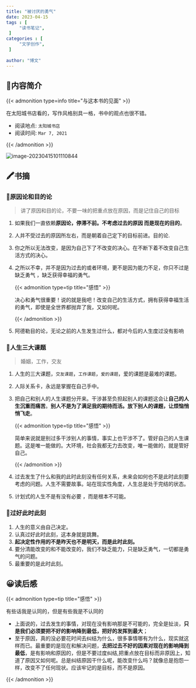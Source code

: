 ```yaml
---
title: "被讨厌的勇气"
date: 2023-04-15
tags : [                                    
     "读书笔记",
 ]
categories : [                              
     "文学创作",
 ]
 
author: "博文" 
---
```


## 📜**内容简介**

{{< admonition type=info title="与这本书的见面"  >}}

 在太阳城书店看的，写作风格别具一格，书中的观点也很不错。

- 阅读地点: `太阳城书店`
- 阅读时间: `Mar 7, 2021`

{{< /admonition >}}

![image-20230415101110844](/读书笔记/image-20230415101110844.png)

## 🖍️书摘

### 📄原因论和目的论

>  讲了原因和目的论，不要一味的把重点放在原因，而是记住自己的目标

1. 如果我们一直依赖**原因论，停滞不前。不考虑过去的原因 而是现在的目的**。

2. 人并不受过去的原因所左右，而是朝着自己定下的目标前进。目的论.

3. 你之所以无法改变，是因为自己下了不改变的决心。在不断下着不改变自己生活方式的决心。

4. 之所以不幸，并不是因为过去的或者环境，更不是因为能力不足，你只不过是缺乏勇气 ，缺乏获得幸福的勇气。

   {{< admonition type=tip title="感悟"  >}}

   决心和勇气很重要！说的就是我吧！改变自己的生活方式，拥有获得幸福生活的勇气，即使是全世界都抛弃了我，又如何呢。

   {{< /admonition >}}

5. 阿德勒目的论，无论之前的人生发生过什么，都对今后的人生度过没有影响

### 📄人生三大课题

> 婚姻，工作，交友

1. 人生的三大课题，`交友课题`，`工作课题`，`爱的课题`，爱的课题是最难的课题。

2. 人际关系卡，永远是掌握在自己手中。

3. 把自己和别人的人生课题分开来。干涉甚至负担起别人的课题这会让**自己的人生沉重而痛苦**。**别人不是为了满足我的期待而活。放下别人的课题，让烦恼悄悄飞走**。

   {{< admonition type=tip title="感悟"  >}}

   简单来说就是别过多干涉别人的事情，事实上也干涉不了。管好自己的人生课题。这是唯一能做的。大环境，社会我都无力去改变，唯一能做的，就是管好自己。

   {{< /admonition >}}

4. 过去发生了什么和我的此时此刻没有任何关系，未来会如何也不是此时此刻要考虑的问题。人生不需要故事。站在现实性角度，人生总是处于完结的状态。

5. 计划式的人生不是有没有必要 ，而是根本不可能。

 ### 📄过好此时此刻

1. 人生的意义由自己决定。
2. 认真过好此时此刻，这本身就是跳舞。
3. **起决定性作用的不是昨天也不是明天，而是此时此刻。**
4. 要分清能改变的和不能改变的，我们不缺乏能力，只是缺乏勇气，一切都是勇气的问题。
5. 最重要的是此时此刻。

## 😀读后感

{{< admonition type=tip title="感悟"  >}}

有些话我是认同的，但是有些我是不认同的

- 上面说的，过去发生的事情，对现在没有影响那是不可能的，完全是扯淡，**只是我们必须要把不好的影响降到最低，把好的发挥到最大**；
- 至于原因，真的没必要花时间去纠结为什么，很多事情哪有为什么，现实就这样而已。最重要的是现在和解决问题，**去把过去不好的因素对现在的影响降到最低**，是有影响和原因的，但是不要过度纠结,把重点放在目标而非原因上，知道了原因又如何呢。总是纠结原因干什么呢，能改变什么吗？就像总是抱怨一样，改变不了任何现状。应该牢记的是目标，而不是原因。

{{< /admonition >}}

